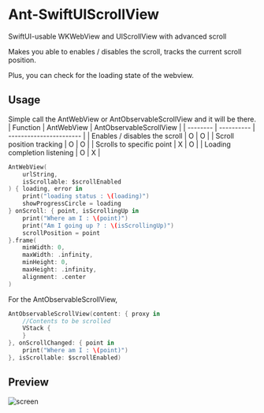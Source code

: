 # Ant-SwiftUIScrollView
SwiftUI-usable WKWebView and UIScrollView with advanced scroll

Makes you able to enables / disables the scroll, tracks the current scroll position.

Plus, you can check for the loading state of the webview.

## Usage
Simple call the AntWebView or AntObservableScrollView and it will be there.
| Function | AntWebView | AntObservableScrollView |
| -------- | ---------- | ----------------------- |
| Enables / disables the scroll    | O | O |
| Scroll position tracking         | O | O |
| Scrolls to specific point        | X | O |
| Loading completion listening     | O | X |

```Swift
AntWebView(
    urlString,
    isScrollable: $scrollEnabled
) { loading, error in
    print("loading status : \(loading)")
    showProgressCircle = loading
} onScroll: { point, isScrollingUp in
    print("Where am I : \(point)")
    print("Am I going up ? : \(isScrollingUp)")
    scrollPosition = point
}.frame(
    minWidth: 0,
    maxWidth: .infinity,
    minHeight: 0,
    maxHeight: .infinity,
    alignment: .center
)
```
For the AntObservableScrollView, 
```Swift
AntObservableScrollView(content: { proxy in
    //Contents to be scrolled
    VStack {
    }
}, onScrollChanged: { point in
    print("Where am I : \(point)")
}, isScrollable: $scrollEnabled)
```
## Preview

![screen](https://github.com/Ant-tree/Ant-WebView/assets/88021994/195161da-6a15-4d59-b5fc-6cceeceff65f)
